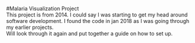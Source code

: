 #Malaria Visualization Project	
This project is from 2014. I could say I was starting to get my head around software development. I found the code in jan 2018 as I was going through my earlier projects.  
Will look through it again and put together a guide on how to set up.